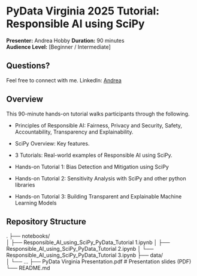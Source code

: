 # PyData Virginia 2025 Tutorial: Responsible AI using SciPy

**Presenter:** Andrea Hobby
**Duration:** 90 minutes  
**Audience Level:** [Beginner / Intermediate] 

## Questions?
Feel free to connect with me.
LinkedIn: [Andrea](https://www.linkedin.com/in/andreahobby/)

## Overview

This 90-minute hands-on tutorial walks participants through the following.

- Principles of Responsible AI: Fairness, Privacy and Security, Safety, Accountability, Transparency and Explainability.​

- SciPy Overview: Key features.​

- 3 Tutorials: Real-world examples of Responsible AI using SciPy.​

- Hands-on Tutorial 1: Bias Detection and Mitigation using SciPy​

- Hands-on Tutorial 2: Sensitivity Analysis with SciPy and other python libraries​

- Hands-on Tutorial 3: Building Transparent and Explainable Machine Learning Models 

## Repository Structure


.
├── notebooks/           
│   ├── Responsible_AI_using_SciPy_PyData_Tutorial 1.ipynb
│   ├── Responsible_AI_using_SciPy_PyData_Tutorial 2.ipynb
│   └── Responsible_AI_using_SciPy_PyData_Tutorial 3.ipynb
├── data/                
│   └── ...
├── PyData Virginia Presentation.pdf # Presentation slides (PDF)
└── README.md            


